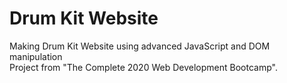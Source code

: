 <h1>Drum Kit Website</h1>

Making Drum Kit Website using advanced JavaScript and DOM manipulation  
Project from "The Complete 2020 Web Development Bootcamp". 
